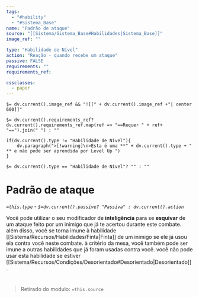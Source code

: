 ```yaml
---
tags:
  - "#hability"
  - "#Sistema_Base"
name: "Padrão de ataque"
source: "[[Sistema/Sistema_Base#Habilidades|Sistema_Base]]"
image_ref: ""

type: "Habilidade de Nível"
action: "Reação - quando recebe um ataque"
passive: FALSE
requirements: ""
requirements_ref:  

cssclasses:
  - paper
---
```

`$= dv.current().image_ref && "![[" + dv.current().image_ref +"| center 600]]"`


`$= dv.current().requirements_ref? dv.current().requirements_ref.map(ref => "==Requer " + ref+ "==").join(" ") : ""`

```dataviewjs
if(dv.current().type != "Habilidade de Nível"){
	dv.paragraph(">[!warning]\n>Esta é uma **" + dv.current().type + " ** e não pode ser aprendida por Level Up ")
}
```


`$= dv.current().type == "Habilidade de Nível"? "" : ""`
# Padrão de ataque
*`=this.type` - `$=dv.current().passive? "Passiva" : dv.current().action`*

Você pode utilizar o seu modificador de **inteligência** para se **esquivar** de um ataque feito por um inimigo que já te acertou durante este combate. além disso, você se torna imune à habilidade [[Sistema/Recursos/Habilidades/Finta|Finta]] de um inimigo se ele já usou ela contra você neste combate. à critério da mesa, você também pode ser imune a outras habilidades que já foram usadas contra você. você não pode usar esta habilidade se estiver [[Sistema/Recursos/Condições/Desorientado#Desorientado|Desorientado]].


#
> Retirado do modulo: `=this.source`